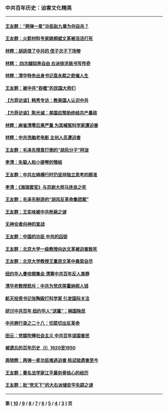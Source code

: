 ### 中共百年历史：迫害文化精英
---
#### [王友群：“两弹一星”功臣赵九章为何自杀？](../../pages/nf1176111/n14059162.md?09020430) 
#### [王友群：火箭材料专家姚桐斌文革被活活打死](../../pages/nf1176111/n14048805.md?09020430) 
#### [林辉：胡适信了中共的 侄子次子下场惨](../../pages/nf1176111/n14019760.md?09020430) 
#### [林辉： 四次越狱奔自由 右派徐洪慈书写传奇](../../pages/nf1176111/n14010438.md?09020430) 
#### [林辉：清华特务出身书记袁永熙之悲催人生](../../pages/nf1176111/n13997413.md?09020430) 
#### [王友群：被中共“吞噬”的民国大师们](../../pages/nf1176111/n13942620.md?09020430) 
#### [【方菲访谈】韩秀专访：教美国人认识中共](../../pages/nf1176111/n13821310.md?09020430) 
#### [【方菲访谈】陈光诚：美国应帮助终结共产暴政](../../pages/nf1176111/n13759521.md?09020430) 
#### [林辉：麻雀清零后果严重 为其喊冤科学家遭迫害](../../pages/nf1176111/n13746900.md?09020430) 
#### [林辉：中共洗脑老电影 主创人员遭迫害](../../pages/nf1176111/n13699437.md?09020430) 
#### [王友群：毛泽东授意打倒的“胡风分子”阿垅](../../pages/nf1176111/n13592541.md?09020430) 
#### [李清：失聪人和小提琴的情结](../../pages/nf1176111/n13459280.md?09020430) 
#### [王友群：中共左祸横行时仍坚持独立思考的顾准](../../pages/nf1176111/n13444722.md?09020430) 
#### [李清：《海瑞罢官》与京剧大师马连良之死](../../pages/nf1176111/n13412316.md?09020430) 
#### [王友群：毛泽东制造的“胡风反革命集团案”](../../pages/nf1176111/n13324909.md?09020430) 
#### [王友群：王实味被中共枪毙之谜](../../pages/nf1176111/n13307502.md?09020430) 
#### [无神论者向神的宣战](../../pages/nf1176111/n13281535.md?09020430) 
#### [王友群：中国的功臣 中共的囚徒](../../pages/nf1176111/n13291790.md?09020430) 
#### [王友群：北京大学一级教授向达文革被迫害致死](../../pages/nf1176111/n13150966.md?09020430) 
#### [王友群：北京大学教授王重民文革中悬梁自尽](../../pages/nf1176111/n13084645.md?09020430) 
#### [纽约华人曼哈顿集会 清算中共百年反人类罪](../../pages/nf1176111/n13084157.md?09020430) 
#### [清华老教授怒斥：中共为党庆挥霍纳税人钱](../../pages/nf1176111/n13071430.md?09020430) 
#### [航天投资书记张陶殴打科学家 引发国际关注](../../pages/nf1176111/n13069132.md?09020430) 
#### [研讨中共百年 纽约华人“送匾”：祸国殃民](../../pages/nf1176111/n13057367.md?09020430) 
#### [中共罪行录之二十八：切菜切出反革命](../../pages/nf1176111/n13030600.md?09020430) 
#### [田云：党媒吹捧社会主义 中共百年误国害民](../../pages/nf1176111/n13006682.md?09020430) 
#### [被遗忘的百年历史（I）1920至1950](../../pages/nf1176111/n12986411.md?09020430) 
#### [周晓辉：两弹一星功臣难逃迫害 核试验遗害至今](../../pages/nf1176111/n12974997.md?09020430) 
#### [王友群：著名法学家江平最刻骨铭心的经历](../../pages/nf1176111/n12970787.md?09020430) 
#### [王友群：批“党天下”的大右派储安平失踪之谜](../../pages/nf1176111/n12954229.md?09020430) 

---
#### 第 [ [10](./10.md?09020430) / [9](./9.md?09020430) / [8](./8.md?09020430) / [7](./7.md?09020430) / [6](./6.md?09020430) / [5](./5.md?09020430) / [4](./4.md?09020430) / [3](./3.md?09020430) ] 页
